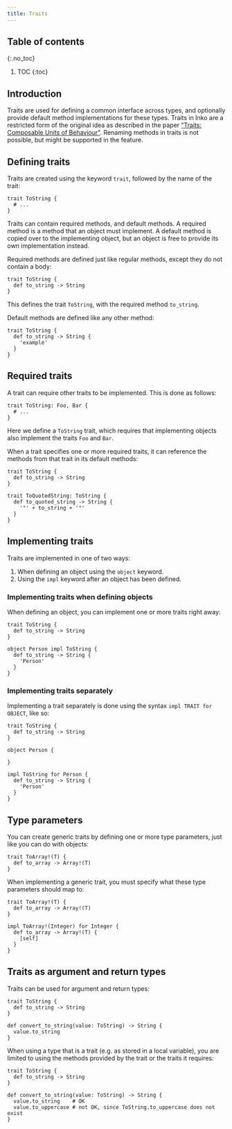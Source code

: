 ```yaml
---
title: Traits
---
```

<!-- vale off -->

## Table of contents
{:.no_toc}

1. TOC
{:toc}

## Introduction

Traits are used for defining a common interface across types, and optionally
provide default method implementations for these types. Traits in Inko are a
restricted form of the original idea as described in the paper ["Traits:
Composable Units of Behaviour"][traits-paper]. Renaming methods in traits is not
possible, but might be supported in the feature.

## Defining traits

Traits are created using the keyword `trait`, followed by the name of the trait:

```inko
trait ToString {
  # ...
}
```

Traits can contain required methods, and default methods. A required method is a
method that an object must implement. A default method is copied over to the
implementing object, but an object is free to provide its own implementation
instead.

Required methods are defined just like regular methods, except they do not
contain a body:

```inko
trait ToString {
  def to_string -> String
}
```

This defines the trait `ToString`, with the required method `to_string`.

Default methods are defined like any other method:

```inko
trait ToString {
  def to_string -> String {
    'example'
  }
}
```

## Required traits

A trait can require other traits to be implemented. This is done as follows:

```inko
trait ToString: Foo, Bar {
  # ...
}
```

Here we define a `ToString` trait, which requires that implementing objects also
implement the traits `Foo` and `Bar`.

When a trait specifies one or more required traits, it can reference the methods
from that trait in its default methods:

```inko
trait ToString {
  def to_string -> String
}

trait ToQuotedString: ToString {
  def to_quoted_string -> String {
    '"' + to_string + '"'
  }
}
```

## Implementing traits

Traits are implemented in one of two ways:

1. When defining an object using the `object` keyword.
1. Using the `impl` keyword after an object has been defined.

### Implementing traits when defining objects

When defining an object, you can implement one or more traits right away:

```inko
trait ToString {
  def to_string -> String
}

object Person impl ToString {
  def to_string -> String {
    'Person'
  }
}
```

### Implementing traits separately

Implementing a trait separately is done using the syntax `impl TRAIT for
OBJECT`, like so:

```inko
trait ToString {
  def to_string -> String
}

object Person {

}

impl ToString for Person {
  def to_string -> String {
    'Person'
  }
}
```

## Type parameters

You can create generic traits by defining one or more type parameters, just like
you can do with objects:

```inko
trait ToArray!(T) {
  def to_array -> Array!(T)
}
```

When implementing a generic trait, you must specify what these type parameters
should map to:

```inko
trait ToArray!(T) {
  def to_array -> Array!(T)
}

impl ToArray!(Integer) for Integer {
  def to_array -> Array!(T) {
    [self]
  }
}
```

## Traits as argument and return types

Traits can be used for argument and return types:

```inko
trait ToString {
  def to_string -> String
}

def convert_to_string(value: ToString) -> String {
  value.to_string
}
```

When using a type that is a trait (e.g. as stored in a local variable), you are
limited to using the methods provided by the trait or the traits it requires:

```inko
trait ToString {
  def to_string -> String
}

def convert_to_string(value: ToString) -> String {
  value.to_string    # OK
  value.to_uppercase # not OK, since ToString.to_uppercase does not exist
}
```

[traits-paper]: http://scg.unibe.ch/archive/papers/Scha03aTraits.pdf
